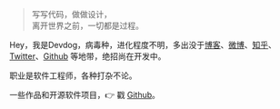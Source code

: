 > 写写代码，做做设计，  
> 离开世界之前，一切都是过程。

Hey，我是Devdog，病毒种，进化程度不明，多出没于[博客](https://devdog.top)、[微博](weibo.com/dabaoxu)、[知乎](https://www.zhihu.com/people/dualxu/pins/posts)、[Twitter](https://twitter.com/dualxu/)、[Github](http://github.com/dualxu) 等地带，绝招尚在开发中。

职业是软件工程师，各种打杂不论。

一些作品和开源软件项目，👉 戳 [Github](http://github.com/dualxu)。 


